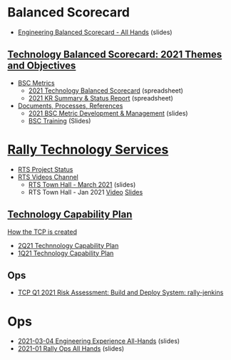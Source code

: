 # Balanced Scorecard

 - [Engineering Balanced Scorecard - All Hands](https://docs.google.com/presentation/d/1-pIkwrFE3Yx1lnyFT1p6hrSf1gCkicGPb48nO_3LcEI/edit?usp=sharing) (slides)

## [Technology Balanced Scorecard: 2021 Themes and Objectives](https://wiki.audaxhealth.com/x/oA0OBg)
 - [BSC Metrics](https://wiki.audaxhealth.com/x/IlgfBw)
	 - [2021 Technology Balanced Scorecard](https://docs.google.com/spreadsheets/d/1V8siruMlwb_f9aT9JDUIr5MwvvASoCLTmkxHN-28K7o/edit?usp=sharing) (spreadsheet)
	 - [2021 KR Summary & Status Report](https://docs.google.com/spreadsheets/d/150FoqFnJ5ffIhsbMXZ7wEJbtPoy965AMxQDaHBev3Wg/edit?usp=sharing) (spreadsheet)
 - [Documents, Processes, References](https://wiki.audaxhealth.com/x/og4OBg)
	 - [2021 BSC Metric Development & Management](https://docs.google.com/presentation/d/1-4TSxcw9p54Xx3Zp0nk1d_LyVCxZo1YRFHl_qIpvSe4/edit?usp=sharing) (slides)
	 - [BSC Training](https://docs.google.com/presentation/d/1rCWR_UedwoTAubVl-vK8ni4LIj_dbgH3EY03DmrqrJU/edit?usp=sharing) (Slides)

# [Rally Technology Services](https://wiki.audaxhealth.com/x/zR-OBQ)

 - [RTS Project Status](https://docs.google.com/spreadsheets/d/17O9LqcmC2hJiIO4I28kzYLmf0uj210AslM6Q4xo5Bi4/edit?usp=sharing)
 - [RTS Videos Channel](https://wiki.audaxhealth.com/x/XA6WBg)
	 - 	[RTS Town Hall - March 2021](https://docs.google.com/presentation/d/10fRwbL1ZmEBjE3I9qthwHyK12ygG7EEd1fuuKw1ZQIQ/edit?usp=sharing) (slides)
	 - RTS Town Hall - Jan 2021 [Video](https://drive.google.com/file/d/1h973URkbKM-SjWUXH27Uvm3OSx-RXlEy/view?usp=sharing) [Slides](https://docs.google.com/presentation/d/17XkhdQtP1ThbOH_C8JYm0Zygsv0bhpPWIjnQX8BMeM4/edit?usp=sharing)

## [Technology Capability Plan](https://wiki.audaxhealth.com/x/q1YnBg)

[How the TCP is created](https://wiki.audaxhealth.com/x/bdDKBg)

 - [2Q21 Technnology Capability Plan](https://docs.google.com/document/d/1MVxzmsbXjQ_VQKHEHiVlPBAKUGtAOhxeoOuc4flm2Wo/edit?usp=sharing)
 - [1Q21 Technology Capability Plan](https://docs.google.com/document/d/1X3mbn9aZQ0w6XU6dkIVTQpXjQ0N7o1Ri9YdOKC2Qsls/edit?usp=sharing)

## Ops

 - [TCP Q1 2021 Risk Assessment: Build and Deploy System: rally-jenkins](https://wiki.audaxhealth.com/x/5WofBw)

# Ops

 - [2021-03-04 Engineering Experience All-Hands](https://docs.google.com/presentation/d/11-wWaJQxJ6g9R9CPnGmM4Mx0YC9vMUgRtZSZqp8qvsQ/edit?usp=sharing) (slides)
 - [2021-01 Rally Ops All Hands](https://docs.google.com/presentation/d/1y2hgtr_9ByDm_Pnw4ZSk6fbs2w33BK6K3_YZq6isMTo/edit?usp=sharing) (slides)

<!--stackedit_data:
eyJoaXN0b3J5IjpbNDQ1ODExNzkxLC0xMDk0MDMzMjE4LDEyMD
czNzM4MjUsMTUxMDIwNjE1MywxMjQzMDczODEyLC02NTUzMDY5
NSwtNTkxNjYyNjYsMTc2ODQ5MTEzMCwyMDI1NTE1ODYzLC01Mz
gzMzk5OTksLTk0NDQyMDIyMiwzMjI3MTY5MDksOTg1ODYwNDIz
XX0=
-->